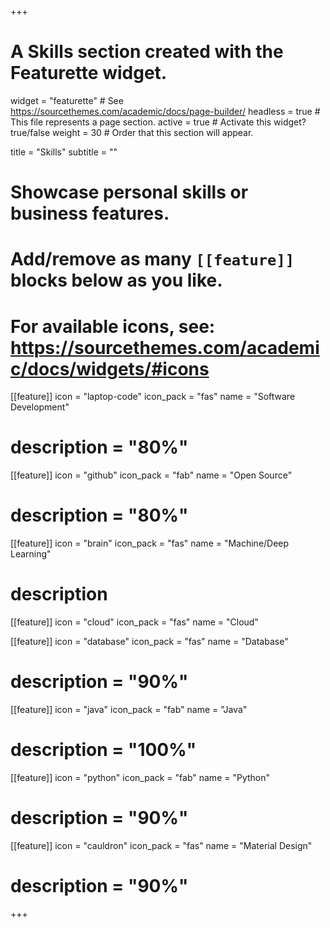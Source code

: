 +++
# A Skills section created with the Featurette widget.
widget = "featurette"  # See https://sourcethemes.com/academic/docs/page-builder/
headless = true  # This file represents a page section.
active = true  # Activate this widget? true/false
weight = 30  # Order that this section will appear.

title = "Skills"
subtitle = ""

# Showcase personal skills or business features.
# 
# Add/remove as many `[[feature]]` blocks below as you like.
# 
# For available icons, see: https://sourcethemes.com/academic/docs/widgets/#icons

[[feature]]
  icon = "laptop-code"
  icon_pack = "fas"
  name = "Software Development"
  # description = "80%"

[[feature]]
  icon = "github"
  icon_pack = "fab"
  name = "Open Source"
  # description = "80%"

[[feature]]
  icon = "brain"
  icon_pack = "fas"
  name = "Machine/Deep Learning"
  # description

[[feature]]
icon = "cloud"
icon_pack = "fas"
name = "Cloud"

[[feature]]
  icon = "database"
  icon_pack = "fas"
  name = "Database"
  # description = "90%"

[[feature]]
  icon = "java"
  icon_pack = "fab"
  name = "Java"
  # description = "100%"  

[[feature]]
  icon = "python"
  icon_pack = "fab"
  name = "Python"
  # description = "90%"

[[feature]]
  icon = "cauldron"
  icon_pack = "fas"
  name = "Material Design"
  # description = "90%"

+++
